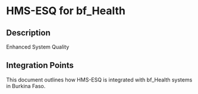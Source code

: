 # HMS-ESQ for bf_Health

## Description

Enhanced System Quality

## Integration Points

This document outlines how HMS-ESQ is integrated with bf_Health systems in Burkina Faso.
